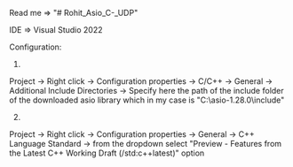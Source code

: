 Read me => "# Rohit_Asio_C-_UDP" 

IDE => Visual Studio 2022

Configuration:

1) 
Project -> Right click -> Configuration properties -> C/C++ -> General -> Additional Include Directories -> Specify here the path of the include folder of the downloaded asio library which in my case is "C:\asio-1.28.0\include"

2)
Project -> Right click -> Configuration properties -> General -> C++ Language Standard -> from the dropdown select "Preview - Features from the Latest C++ Working Draft (/std:c++latest)" option